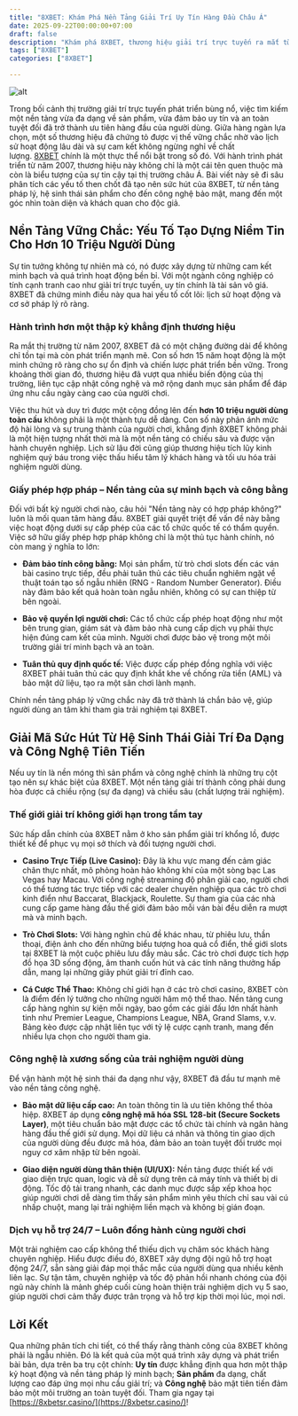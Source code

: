 ```yaml
---
title: "8XBET: Khám Phá Nền Tảng Giải Trí Uy Tín Hàng Đầu Châu Á"
date: 2025-09-22T00:00:00+07:00
draft: false
description: "Khám phá 8XBET, thương hiệu giải trí trực tuyến ra mắt từ 2007 với hơn 10 triệu người dùng. Tìm hiểu về kho game đa dạng, công nghệ bảo mật và lý do 8XBET là lựa chọn uy tín hàng đầu dành cho bạn."
tags: ["8XBET"]
categories: ["8XBET"]

---
```

![alt](https://i.postimg.cc/RZZ8fzf1/8xbetsrcasino.jpg)


Trong bối cảnh thị trường giải trí trực tuyến phát triển bùng nổ, việc tìm kiếm một nền tảng vừa đa dạng về sản phẩm, vừa đảm bảo uy tín và an toàn tuyệt đối đã trở thành ưu tiên hàng đầu của người dùng. Giữa hàng ngàn lựa chọn, một số thương hiệu đã chứng tỏ được vị thế vững chắc nhờ vào lịch sử hoạt động lâu dài và sự cam kết không ngừng nghỉ về chất lượng. [8XBET](https://8xbetsr.casino/) chính là một thực thể nổi bật trong số đó. Với hành trình phát triển từ năm 2007, thương hiệu này không chỉ là một cái tên quen thuộc mà còn là biểu tượng của sự tin cậy tại thị trường châu Á. Bài viết này sẽ đi sâu phân tích các yếu tố then chốt đã tạo nên sức hút của 8XBET, từ nền tảng pháp lý, hệ sinh thái sản phẩm cho đến công nghệ bảo mật, mang đến một góc nhìn toàn diện và khách quan cho độc giả.

## **Nền Tảng Vững Chắc: Yếu Tố Tạo Dựng Niềm Tin Cho Hơn 10 Triệu Người Dùng**

Sự tin tưởng không tự nhiên mà có, nó được xây dựng từ những cam kết minh bạch và quá trình hoạt động bền bỉ. Với một ngành công nghiệp có tính cạnh tranh cao như giải trí trực tuyến, uy tín chính là tài sản vô giá. 8XBET đã chứng minh điều này qua hai yếu tố cốt lõi: lịch sử hoạt động và cơ sở pháp lý rõ ràng.

### **Hành trình hơn một thập kỷ khẳng định thương hiệu**

Ra mắt thị trường từ năm 2007, 8XBET đã có một chặng đường dài để không chỉ tồn tại mà còn phát triển mạnh mẽ. Con số hơn 15 năm hoạt động là một minh chứng rõ ràng cho sự ổn định và chiến lược phát triển bền vững. Trong khoảng thời gian đó, thương hiệu đã vượt qua nhiều biến động của thị trường, liên tục cập nhật công nghệ và mở rộng danh mục sản phẩm để đáp ứng nhu cầu ngày càng cao của người chơi.

Việc thu hút và duy trì được một cộng đồng lên đến **hơn 10 triệu người dùng toàn cầu** không phải là một thành tựu dễ dàng. Con số này phản ánh mức độ hài lòng và sự trung thành của người chơi, khẳng định 8XBET không phải là một hiện tượng nhất thời mà là một nền tảng có chiều sâu và được vận hành chuyên nghiệp. Lịch sử lâu đời cũng giúp thương hiệu tích lũy kinh nghiệm quý báu trong việc thấu hiểu tâm lý khách hàng và tối ưu hóa trải nghiệm người dùng.

### **Giấy phép hợp pháp – Nền tảng của sự minh bạch và công bằng**

Đối với bất kỳ người chơi nào, câu hỏi "Nền tảng này có hợp pháp không?" luôn là mối quan tâm hàng đầu. 8XBET giải quyết triệt để vấn đề này bằng việc hoạt động dưới sự cấp phép của các tổ chức quốc tế có thẩm quyền. Việc sở hữu giấy phép hợp pháp không chỉ là một thủ tục hành chính, nó còn mang ý nghĩa to lớn:

*   **Đảm bảo tính công bằng:** Mọi sản phẩm, từ trò chơi slots đến các ván bài casino trực tiếp, đều phải tuân thủ các tiêu chuẩn nghiêm ngặt về thuật toán tạo số ngẫu nhiên (RNG - Random Number Generator). Điều này đảm bảo kết quả hoàn toàn ngẫu nhiên, không có sự can thiệp từ bên ngoài.
    
*   **Bảo vệ quyền lợi người chơi:** Các tổ chức cấp phép hoạt động như một bên trung gian, giám sát và đảm bảo nhà cung cấp dịch vụ phải thực hiện đúng cam kết của mình. Người chơi được bảo vệ trong một môi trường giải trí minh bạch và an toàn.
    
*   **Tuân thủ quy định quốc tế:** Việc được cấp phép đồng nghĩa với việc 8XBET phải tuân thủ các quy định khắt khe về chống rửa tiền (AML) và bảo mật dữ liệu, tạo ra một sân chơi lành mạnh.
    

Chính nền tảng pháp lý vững chắc này đã trở thành lá chắn bảo vệ, giúp người dùng an tâm khi tham gia trải nghiệm tại 8XBET.

## **Giải Mã Sức Hút Từ Hệ Sinh Thái Giải Trí Đa Dạng và Công Nghệ Tiên Tiến**

Nếu uy tín là nền móng thì sản phẩm và công nghệ chính là những trụ cột tạo nên sự khác biệt của 8XBET. Một nền tảng giải trí thành công phải dung hòa được cả chiều rộng (sự đa dạng) và chiều sâu (chất lượng trải nghiệm).

### **Thế giới giải trí không giới hạn trong tầm tay**

Sức hấp dẫn chính của 8XBET nằm ở kho sản phẩm giải trí khổng lồ, được thiết kế để phục vụ mọi sở thích và đối tượng người chơi.

*   **Casino Trực Tiếp (Live Casino):** Đây là khu vực mang đến cảm giác chân thực nhất, mô phỏng hoàn hảo không khí của một sòng bạc Las Vegas hay Macau. Với công nghệ streaming độ phân giải cao, người chơi có thể tương tác trực tiếp với các dealer chuyên nghiệp qua các trò chơi kinh điển như Baccarat, Blackjack, Roulette. Sự tham gia của các nhà cung cấp game hàng đầu thế giới đảm bảo mỗi ván bài đều diễn ra mượt mà và minh bạch.
    
*   **Trò Chơi Slots:** Với hàng nghìn chủ đề khác nhau, từ phiêu lưu, thần thoại, điện ảnh cho đến những biểu tượng hoa quả cổ điển, thế giới slots tại 8XBET là một cuộc phiêu lưu đầy màu sắc. Các trò chơi được tích hợp đồ họa 3D sống động, âm thanh cuốn hút và các tính năng thưởng hấp dẫn, mang lại những giây phút giải trí đỉnh cao.
    
*   **Cá Cược Thể Thao:** Không chỉ giới hạn ở các trò chơi casino, 8XBET còn là điểm đến lý tưởng cho những người hâm mộ thể thao. Nền tảng cung cấp hàng nghìn sự kiện mỗi ngày, bao gồm các giải đấu lớn nhất hành tinh như Premier League, Champions League, NBA, Grand Slams, v.v. Bảng kèo được cập nhật liên tục với tỷ lệ cược cạnh tranh, mang đến nhiều lựa chọn cho người tham gia.
    

### **Công nghệ là xương sống của trải nghiệm người dùng**

Để vận hành một hệ sinh thái đa dạng như vậy, 8XBET đã đầu tư mạnh mẽ vào nền tảng công nghệ.

*   **Bảo mật dữ liệu cấp cao:** An toàn thông tin là ưu tiên không thể thỏa hiệp. 8XBET áp dụng **công nghệ mã hóa SSL 128-bit (Secure Sockets Layer)**, một tiêu chuẩn bảo mật được các tổ chức tài chính và ngân hàng hàng đầu thế giới sử dụng. Mọi dữ liệu cá nhân và thông tin giao dịch của người dùng đều được mã hóa, đảm bảo an toàn tuyệt đối trước mọi nguy cơ xâm nhập từ bên ngoài.
    
*   **Giao diện người dùng thân thiện (UI/UX):** Nền tảng được thiết kế với giao diện trực quan, logic và dễ sử dụng trên cả máy tính và thiết bị di động. Tốc độ tải trang nhanh, các danh mục được sắp xếp khoa học giúp người chơi dễ dàng tìm thấy sản phẩm mình yêu thích chỉ sau vài cú nhấp chuột, mang lại trải nghiệm liền mạch và không bị gián đoạn.
    

### **Dịch vụ hỗ trợ 24/7 – Luôn đồng hành cùng người chơi**

Một trải nghiệm cao cấp không thể thiếu dịch vụ chăm sóc khách hàng chuyên nghiệp. Hiểu được điều đó, 8XBET xây dựng đội ngũ hỗ trợ hoạt động 24/7, sẵn sàng giải đáp mọi thắc mắc của người dùng qua nhiều kênh liên lạc. Sự tận tâm, chuyên nghiệp và tốc độ phản hồi nhanh chóng của đội ngũ này chính là mảnh ghép cuối cùng hoàn thiện trải nghiệm dịch vụ 5 sao, giúp người chơi cảm thấy được trân trọng và hỗ trợ kịp thời mọi lúc, mọi nơi.

## **Lời Kết**

Qua những phân tích chi tiết, có thể thấy rằng thành công của 8XBET không phải là ngẫu nhiên. Đó là kết quả của một quá trình xây dựng và phát triển bài bản, dựa trên ba trụ cột chính: **Uy tín** được khẳng định qua hơn một thập kỷ hoạt động và nền tảng pháp lý minh bạch; **Sản phẩm** đa dạng, chất lượng cao đáp ứng mọi nhu cầu giải trí; và **Công nghệ** bảo mật tiên tiến đảm bảo một môi trường an toàn tuyệt đối. Tham gia ngay tại [https://8xbetsr.casino/](https://8xbetsr.casino/)!